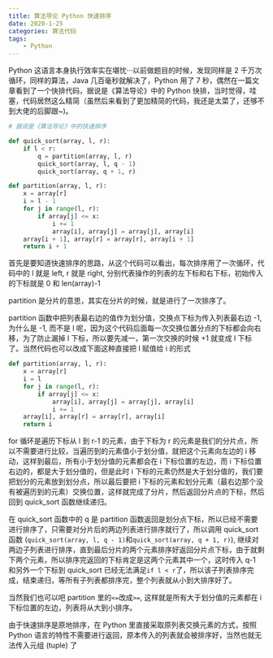 ```yaml
---
title: 算法导论 Python 快速排序
date: 2020-1-25
categories: 算法代码
tags:
    - Python
---
```


Python 这语言本身执行效率实在堪忧···以前做题目的时候，发现同样是 2 千万次循环，同样的算法，Java 几百毫秒就解决了，Python 用了 7 秒，偶然在一篇文章看到了一个快排代码，据说是《算法导论》中的 Python 快排，当时觉得，哇塞，代码居然这么精简（虽然后来看到了更加精简的代码，我还是太菜了，还够不到大佬的后脚跟~)。

```Python
# 据说是《算法导论》中的快速排序

def quick_sort(array, l, r):
    if l < r:
        q = partition(array, l, r)
        quick_sort(array, l, q - 1)
        quick_sort(array, q + 1, r)

def partition(array, l, r):
    x = array[r]
    i = l - 1
    for j in range(l, r):
        if array[j] <= x:
            i += 1
            array[i], array[j] = array[j], array[i]
    array[i + 1], array[r] = array[r], array[i + 1]
    return i + 1
```

<!-- more -->

首先是要知道快速排序的思路，从这个代码可以看出，每次排序用了一次循环，代码中的 l 就是 left, r 就是 right, 分别代表操作的列表的左下标和右下标，初始传入的下标就是 0 和 len(array)-1

partition 是分片的意思，其实在分片的时候，就是进行了一次排序了。

partition 函数中把列表最右边的值作为划分值，交换点下标为传入列表最右边 -1, 为什么是 -1, 而不是 l 呢，因为这个代码后面每一次交换位置分点的下标都会向右移，为了防止漏掉 l 下标，所以要先减一，第一次交换的时候 +1 就变成 l 下标了。当然代码也可以改成下面这种直接把 l 赋值给 i 的形式

```Python
def partition(array, l, r):
    x = array[r]
    i = l
    for j in range(l, r):
        if array[j] <= x:
            array[i], array[j] = array[j], array[i]
            i += 1
    array[i], array[r] = array[r], array[i]
    return i
```

for 循环是遍历下标从 l 到 r-1 的元素，由于下标为 r 的元素是我们的分片点，所以不需要进行比较，当遍历到的元素值小于划分值，就把这个元素向左边的 i 移动，这样到最后，所有小于划分值的元素都会在 i 下标位置的左边，而 i 下标位置右边的，都是大于划分值的，但是此时 i 下标的元素仍然是大于划分值的，我们要把划分的元素放到划分点，所以最后要把 i 下标的元素和划分元素（最右边那个没有被遍历到的元素）交换位置，这样就完成了分片，然后返回分片点的下标，然后回到 quick_sort 函数继续递归。

在 quick_sort 函数中的 q 是 partition 函数返回是划分点下标，所以已经不需要进行排序了，只需要对分片后的两边列表进行排序就行了，所以调用 quick_sort 函数 (`quick_sort(array, l, q - 1)`和`quick_sort(array, q + 1, r)`), 继续对两边子列表进行排序，直到最后分片的两个元素排序好返回分片点下标，由于就剩下两个元素，所以排序完返回的下标肯定是这两个元素其中一个，这时传入 q-1 和另外一个下标到 quick_sort 已经无法满足`if l < r`了，所以该子列表排序完成，结束递归，等所有子列表都排序完，整个列表就从小到大排序好了。

当然我们也可以吧 partition 里的`<=`改成`>=`, 这样就是所有大于划分值的元素都在 i 下标位置的左边，列表将从大到小排序。

由于快速排序是原地排序，在 Python 里直接采取原列表交换元素的方式，按照 Python 语言的特性不需要进行返回，原本传入的列表就会被排序好，当然也就无法传入元组 (tuple) 了
